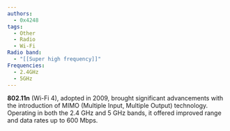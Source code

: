 ```yaml
---
authors:
  - 0x4248
tags:
  - Other
  - Radio
  - Wi-Fi
Radio band:
  - "[[Super high frequency]]"
Frequencies:
  - 2.4GHz
  - 5GHz
---
```

**802.11n** (Wi-Fi 4), adopted in 2009, brought significant advancements with the introduction of MIMO (Multiple Input, Multiple Output) technology. Operating in both the 2.4 GHz and 5 GHz bands, it offered improved range and data rates up to 600 Mbps.